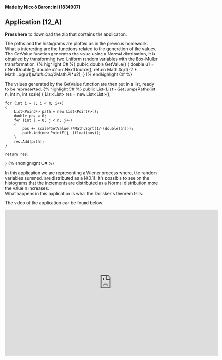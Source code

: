 **Made by Nicolò Baroncini (1834907)**
## Application (12_A)
**[Press here](https://drive.google.com/file/d/1FTQbhxG0eTjaemMaOKHz12oSYyvtF5Tf/view?usp=sharing)** to download the zip that contains the application.

The paths and the histograms are plotted as in the previous homework. What is interesting are the functions related to the generation of the values.\
The GetValue function generates the value using a Normal distribution, it is obtained by transforming two Uniform random variables with the Box-Muller transformation.
{% highlight C# %}
public double GetValue()
{
    double u1 = r.NextDouble();
    double u2 = r.NextDouble();
    return Math.Sqrt(-2 * Math.Log(u1))*Math.Cos(2*Math.PI*u2);
}
{% endhighlight C# %}

The values generated by the GetValue function are then put in a list, ready to be represented.
{% highlight C# %}
public List<List<PointF>> GetJumpsPaths(int n, int m, int scale)
{
    List<List<PointF>> res = new List<List<PointF>>();

    for (int i = 0; i < m; i++)
    {
        List<PointF> path = new List<PointF>();
        double pos = 0;
        for (int j = 0; j < n; j++)
        {
            pos += scale*GetValue()*Math.Sqrt(1/((double)(n)));
            path.Add(new PointF(j, (float)pos));
        }
        res.Add(path);
    }

    return res;
}
{% endhighlight C# %}

In this application we are representing a Wiener process where, the random variables summed, are distributed as a N(0,1). It's possible to see on the histograms that the increments are distributed as a Normal distribution more the value n increases.\
What happens in this application is what the Donsker's theorem tells. 
                              
The video of the application can be found below.
<iframe src="https://user-images.githubusercontent.com/78324346/143017111-eabe678f-ff46-4811-a633-7dc51edec99c.mp4" width="700" height="480" frameborder="0" allowfullscreen=""> </iframe>



